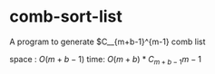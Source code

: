 # comb-sort-list
A program to generate  $C__{m+b-1}^{m-1} comb list

space : $O(m+b-1)$
time: $O(m+b)*C_{m+b-1}{m-1}$
